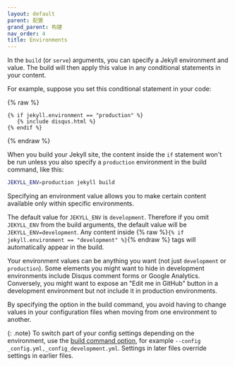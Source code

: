 ```yaml
---
layout: default
parent: 配置
grand_parent: 构建
nav_order: 4
title: Environments
---
```

In the `build` (or `serve`) arguments, you can specify a Jekyll environment
and value. The build will then apply this value in any conditional statements
in your content.

For example, suppose you set this conditional statement in your code:

{% raw %}
```liquid
{% if jekyll.environment == "production" %}
   {% include disqus.html %}
{% endif %}
```
{% endraw %}

When you build your Jekyll site, the content inside the `if` statement won't be
run unless you also specify a `production` environment in the build command,
like this:

```sh
JEKYLL_ENV=production jekyll build
```

Specifying an environment value allows you to make certain content available
only within specific environments.

The default value for `JEKYLL_ENV` is `development`. Therefore if you omit
`JEKYLL_ENV` from the build arguments, the default value will be
`JEKYLL_ENV=development`. Any content inside
{% raw %}`{% if jekyll.environment == "development" %}`{% endraw %} tags will
automatically appear in the build.

Your environment values can be anything you want (not just `development` or
`production`). Some elements you might want to hide in development
environments include Disqus comment forms or Google Analytics. Conversely,
you might want to expose an "Edit me in GitHub" button in a development
environment but not include it in production environments.

By specifying the option in the build command, you avoid having to change
values in your configuration files when moving from one environment to another.

{: .note}
To switch part of your config settings depending on the environment, use the
<a href="{{ '/docs/configuration/options/#build-command-options' | relative_url }}">build command option</a>,
for example <code>--config _config.yml,_config_development.yml</code>. Settings
in later files override settings in earlier files.
